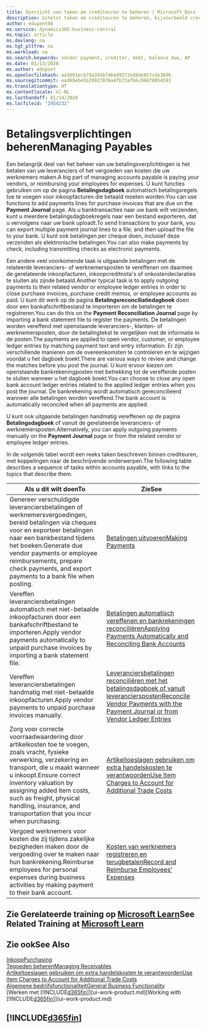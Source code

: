 ```yaml
---
title: Overzicht van taken om crediteuren te beheren | Microsoft Docs
description: Schetst taken om crediteuren te beheren, bijvoorbeeld crediteuren betalen of uitgaande betalingen vereffenen met posten om facturen of creditnota's te sluiten.
author: edupont04
ms.service: dynamics365-business-central
ms.topic: article
ms.devlang: na
ms.tgt_pltfrm: na
ms.workload: na
ms.search.keywords: vendor payment, creditor, debt, balance due, AP
ms.date: 01/13/2020
ms.author: edupont
ms.openlocfilehash: ea3091ecb79a345bf4bed9572e98de057cde38db
ms.sourcegitcommit: ead69ebe5b29927876a4fb23afb6c066f8854591
ms.translationtype: HT
ms.contentlocale: nl-NL
ms.lasthandoff: 01/14/2020
ms.locfileid: "2954232"
---
```

# <a name="managing-payables"></a><span data-ttu-id="cc3c2-103">Betalingsverplichtingen beheren</span><span class="sxs-lookup"><span data-stu-id="cc3c2-103">Managing Payables</span></span>

<span data-ttu-id="cc3c2-104">Een belangrijk deel van het beheer van uw betalingsverplichtingen is het betalen van uw leveranciers of het vergoeden van kosten die uw werknemers maken.</span><span class="sxs-lookup"><span data-stu-id="cc3c2-104">A big part of managing accounts payable is paying your vendors, or reimbursing your employees for expenses.</span></span> <span data-ttu-id="cc3c2-105">U kunt functies gebruiken om op de pagina **Betalingsdagboek** automatisch betalingsregels toe te voegen voor inkoopfacturen die betaald moeten worden.</span><span class="sxs-lookup"><span data-stu-id="cc3c2-105">You can use functions to add payments lines for purchase invoices that are due on the **Payment Journal** page.</span></span> <span data-ttu-id="cc3c2-106">Als u banktransacties naar uw bank wilt verzenden, kunt u meerdere betalingsdagboekregels naar een bestand exporteren, dat u vervolgens naar uw bank uploadt.</span><span class="sxs-lookup"><span data-stu-id="cc3c2-106">To send transactions to your bank, you can export multiple payment journal lines to a file, and then upload the file to your bank.</span></span> <span data-ttu-id="cc3c2-107">U kunt ook betalingen per cheque doen, inclusief deze verzenden als elektronische betalingen.</span><span class="sxs-lookup"><span data-stu-id="cc3c2-107">You can also make payments by check, including transmitting checks as electronic payments.</span></span>

<span data-ttu-id="cc3c2-108">Een andere veel voorkomende taak is uitgaande betalingen met de relateerde leveranciers- of werknemersposten te vereffenen om daarmee de gerelateerde inkoopfacturen, inkoopcreditnota's of onkostendeclaraties te sluiten als zijnde betaald.</span><span class="sxs-lookup"><span data-stu-id="cc3c2-108">Another typical task is to apply outgoing payments to their related vendor or employee ledger entries in order to close purchase invoices, purchase credit memos, or employee accounts as paid.</span></span> <span data-ttu-id="cc3c2-109">U kunt dit werk op de pagina **Betalingsreconciliatiedagboek** doen door een bankafschriftbestand te importeren om de betalingen te registreren.</span><span class="sxs-lookup"><span data-stu-id="cc3c2-109">You can do this on the **Payment Reconciliation Journal** page by importing a bank statement file to register the payments.</span></span> <span data-ttu-id="cc3c2-110">De betalingen worden vereffend met openstaande leveranciers-, klanten- of werknemersposten, door de betalingtekst te vergelijken met de informatie in de posten.</span><span class="sxs-lookup"><span data-stu-id="cc3c2-110">The payments are applied to open vendor, customer, or employee ledger entries by matching payment text and entry information.</span></span> <span data-ttu-id="cc3c2-111">Er zijn verschillende manieren om de overeenkomsten te controleren en te wijzigen voordat u het dagboek boekt.</span><span class="sxs-lookup"><span data-stu-id="cc3c2-111">There are various ways to review and change the matches before you post the journal.</span></span> <span data-ttu-id="cc3c2-112">U kunt ervoor kiezen om openstaande bankrekeningposten met betrekking tot de vereffende posten te sluiten wanneer u het dagboek boekt.</span><span class="sxs-lookup"><span data-stu-id="cc3c2-112">You can choose to close any open bank account ledger entries related to the applied ledger entries when you post the journal.</span></span> <span data-ttu-id="cc3c2-113">De bankrekening wordt automatisch gereconcilieerd wanneer alle betalingen worden vereffend.</span><span class="sxs-lookup"><span data-stu-id="cc3c2-113">The bank account is automatically reconciled when all payments are applied.</span></span>

<span data-ttu-id="cc3c2-114">U kunt ook uitgaande betalingen handmatig vereffenen op de pagina **Betalingsdagboek** of vanuit de gerelateerde leveranciers- of werknemersposten.</span><span class="sxs-lookup"><span data-stu-id="cc3c2-114">Alternatively, you can apply outgoing payments manually on the **Payment Journal** page or from the related vendor or employee ledger entries.</span></span>

<span data-ttu-id="cc3c2-115">In de volgende tabel wordt een reeks taken beschreven binnen crediteuren, met koppelingen naar de beschrijvende onderwerpen.</span><span class="sxs-lookup"><span data-stu-id="cc3c2-115">The following table describes a sequence of tasks within accounts payable, with links to the topics that describe them.</span></span>

| <span data-ttu-id="cc3c2-116">Als u dit wilt doen</span><span class="sxs-lookup"><span data-stu-id="cc3c2-116">To</span></span> | <span data-ttu-id="cc3c2-117">Zie</span><span class="sxs-lookup"><span data-stu-id="cc3c2-117">See</span></span> |
| --- | --- |
| <span data-ttu-id="cc3c2-118">Genereer verschuldigde leveranciersbetalingen of werknemersvergoedingen, bereid betalingen via cheques voor en exporteer betalingen naar een bankbestand tijdens het boeken.</span><span class="sxs-lookup"><span data-stu-id="cc3c2-118">Generate due vendor payments or employee reimbursements, prepare check payments, and export payments to a bank file when posting.</span></span> |[<span data-ttu-id="cc3c2-119">Betalingen uitvoeren</span><span class="sxs-lookup"><span data-stu-id="cc3c2-119">Making Payments</span></span>](payables-make-payments.md) |
| <span data-ttu-id="cc3c2-120">Vereffen leveranciersbetalingen automatisch met niet-betaalde inkoopfacturen door een bankafschriftbestand te importeren.</span><span class="sxs-lookup"><span data-stu-id="cc3c2-120">Apply vendor payments automatically to unpaid purchase invoices by importing a bank statement file.</span></span> |[<span data-ttu-id="cc3c2-121">Betalingen automatisch vereffenen en bankrekeningen reconciliëren</span><span class="sxs-lookup"><span data-stu-id="cc3c2-121">Applying Payments Automatically and Reconciling Bank Accounts</span></span>](receivables-apply-payments-auto-reconcile-bank-accounts.md) |
| <span data-ttu-id="cc3c2-122">Vereffen leveranciersbetalingen handmatig met niet-betaalde inkoopfacturen.</span><span class="sxs-lookup"><span data-stu-id="cc3c2-122">Apply vendor payments to unpaid purchase invoices manually.</span></span> |[<span data-ttu-id="cc3c2-123">Leveranciersbetalingen reconciliëren met het betalingsdagboek of vanuit leveranciersposten</span><span class="sxs-lookup"><span data-stu-id="cc3c2-123">Reconcile Vendor Payments with the Payment Journal or from Vendor Ledger Entries</span></span>](payables-how-apply-purchase-transactions-manually.md) |
|<span data-ttu-id="cc3c2-124">Zorg voor correcte voorraadwaardering door artikelkosten toe te voegen, zoals vracht, fysieke verwerking, verzekering en transport, die u maakt wanneer u inkoopt.</span><span class="sxs-lookup"><span data-stu-id="cc3c2-124">Ensure correct inventory valuation by assigning added item costs, such as freight, physical handling, insurance, and transportation that you incur when purchasing.</span></span>|[<span data-ttu-id="cc3c2-125">Artikeltoeslagen gebruiken om extra handelskosten te verantwoorden</span><span class="sxs-lookup"><span data-stu-id="cc3c2-125">Use Item Charges to Account for Additional Trade Costs</span></span>](payables-how-assign-item-charges.md)|
|<span data-ttu-id="cc3c2-126">Vergoed werknemers voor kosten die zij tijdens zakelijke bezigheden maken door de vergoeding over te maken naar hun bankrekening.</span><span class="sxs-lookup"><span data-stu-id="cc3c2-126">Reimburse employees for personal expenses during business activities by making payment to their bank account.</span></span>|[<span data-ttu-id="cc3c2-127">Kosten van werknemers registreren en terugbetalen</span><span class="sxs-lookup"><span data-stu-id="cc3c2-127">Record and Reimburse Employees' Expenses</span></span>](finance-how-record-reimburse-employee-expenses.md)|

## <a name="see-related-training-at-microsoft-learnlearnpathsprocess-customer-vendor-payments-dynamics-365-business-central"></a><span data-ttu-id="cc3c2-128">Zie Gerelateerde training op [Microsoft Learn](/learn/paths/process-customer-vendor-payments-dynamics-365-business-central/)</span><span class="sxs-lookup"><span data-stu-id="cc3c2-128">See Related Training at [Microsoft Learn](/learn/paths/process-customer-vendor-payments-dynamics-365-business-central/)</span></span>

## <a name="see-also"></a><span data-ttu-id="cc3c2-129">Zie ook</span><span class="sxs-lookup"><span data-stu-id="cc3c2-129">See Also</span></span>
[<span data-ttu-id="cc3c2-130">Inkoop</span><span class="sxs-lookup"><span data-stu-id="cc3c2-130">Purchasing</span></span>](purchasing-manage-purchasing.md)  
[<span data-ttu-id="cc3c2-131">Tegoeden beheren</span><span class="sxs-lookup"><span data-stu-id="cc3c2-131">Managing Receivables</span></span>](receivables-manage-receivables.md)  
[<span data-ttu-id="cc3c2-132">Artikeltoeslagen gebruiken om extra handelskosten te verantwoorden</span><span class="sxs-lookup"><span data-stu-id="cc3c2-132">Use Item Charges to Account for Additional Trade Costs</span></span>](payables-how-assign-item-charges.md)  
[<span data-ttu-id="cc3c2-133">Algemene bedrijfsfunctionaliteit</span><span class="sxs-lookup"><span data-stu-id="cc3c2-133">General Business Functionality</span></span>](ui-across-business-areas.md)  
<span data-ttu-id="cc3c2-134">[Werken met [!INCLUDE[d365fin](includes/d365fin_md.md)]](ui-work-product.md)</span><span class="sxs-lookup"><span data-stu-id="cc3c2-134">[Working with [!INCLUDE[d365fin](includes/d365fin_md.md)]](ui-work-product.md)</span></span>

## [!INCLUDE[d365fin](includes/free_trial_md.md)]  
